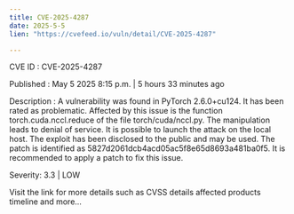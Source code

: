 ```yaml
---
title: CVE-2025-4287
date: 2025-5-5
lien: "https://cvefeed.io/vuln/detail/CVE-2025-4287"

---
```


CVE ID : CVE-2025-4287

Published :  May 5
2025
8:15 p.m. | 5 hours
33 minutes ago

Description : A vulnerability was found in PyTorch 2.6.0+cu124. It has been rated as problematic. Affected by this issue is the function torch.cuda.nccl.reduce of the file torch/cuda/nccl.py. The manipulation leads to denial of service. It is possible to launch the attack on the local host. The exploit has been disclosed to the public and may be used. The patch is identified as 5827d2061dcb4acd05ac5f8e65d8693a481ba0f5. It is recommended to apply a patch to fix this issue.

Severity: 3.3 | LOW

Visit the link for more details
such as CVSS details
affected products
timeline
and more...
